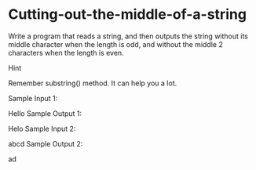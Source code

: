 # Cutting-out-the-middle-of-a-string
Write a program that reads a string, and then outputs the string without its middle character when the length is odd, and without the middle 2 characters when the length is even.

Hint

Remember substring() method. It can help you a lot.

Sample Input 1:

Hello
Sample Output 1:

Helo
Sample Input 2:

abcd
Sample Output 2:

ad
